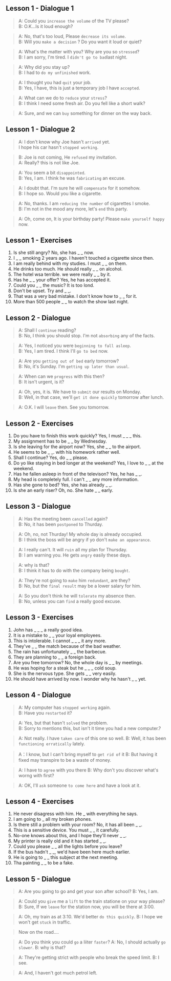 ## Lesson 1 - Dialogue 1

> A: Could you `increase the volume` of the TV please?  
> B: O.K...Is it loud enough?  

> A: No, that's too loud, Please `decrease its volume`.  
> B: Will you `make a decision` ? Do you want it loud or quiet?

> A: What's the matter with you? Why are you so `stressed`?  
> B: I am sorry, I'm tired. I `didn't go to bad`last night.  

> A: Why did you stay up?  
> B: I had to `do my unfinished` work.  

> A: I thought you had `quit` your job.  
> B: Yes, I have, this is just a temporary job I have `accepted`.  

> A: What can we do to `reduce` your `stress`?  
> B: I think I need some fresh air. Do you fell like a short walk?  

> A: Sure, and we can `buy` something for dinner on the way back.  

## Lesson 1 - Dialogue 2
> A: I don't know why Joe hasn't `arrived` yet.   
>    I hope his car hasn't `stopped working`.  

> B: Joe is not coming, He `refused` my invitation.  
> A: Really? this is not like Joe.

> A: You seem a bit `disappointed`.  
> B: Yes, I am. I think he was `fabricating` an excuse.

> A: I doubt that. I'm sure he will `compensate` for it somehow.  
> B: I hope so. Would you like a cigarette.

> A: No, thanks. I am `reducing the number` of cigarettes I smoke.  
> B: I'm not in the mood any more, let's `end` this party.

> A: Oh, come on, It is your birthday party! Please `make yourself happy` now.

## Lesson 1 - Exercises
1. Is she still angry? No, she has _ _ now.  
2. I _ _ smoking 2 years ago. I haven't touched a cigarette since then.  
3. I am really behind with my studies. I must _ _ on them.  
4. He drinks too much. He should really _ _ on alcohol.  
5. The hotel wsa terrible. we were really _ _ by it.  
6. Has he _ _ your offer? Yes, he has accepted it.  
7. Could you _ _ the music? It is too lond.  
8. Don't be upset. Try and _ _.
9. That was a very bad mistake. I don't know how to _ _ for it.
10. More than 500 people _ _ to watch the show last night.  

## Lesson 2 - Dialogue
> A: Shall I `continue` reading?  
> B: No, I think you should stop. I'm not `absorbing` any of the facts.

> A: Yes, I noticed you were `beginning to fall asleep`.  
> B: Yes, I am tired. I think I'll `go to bed` now.

> A: Are you `getting out of bed` early tomorrow?  
> B: No, it's Sunday. I'm `getting up later than usual`.

> A: When can we `progress` with this then?  
> B: It isn't urgent, is it?

> A: Oh, yes, it is. We have to `submit` our results on Monday.  
> B: Well, in that case, we'll `get it done quickly` tomorrow after lunch.

> A: O.K. I will `leave` then. See you tomorrow.

## Lesson 2 - Exercises
1. Do you have to finish this work quickly? Yes, I must _ _ _ this.
2. My assignment has to be _ _ by Wednesday.
3. Is she leaving for the airport now? Yes, she _ _ to the airport.
4. He seems to be _ _. with his homework rather well.
5. Shall I continue? Yes, do _ _ please.
6. Do yo like staying in bed longer at the weekend? Yes, I love to _ _ at the weekend.
7. Has he fallen asleep in front of the televison? Yes, he has _ _.
8. My head is completely full. I can't _ _ any more information.
9. Has she gone to bed? Yes, she has already _ _.
10. Is she an early riser? Oh, no. She hate _ _ early.

## Lesson 3 - Dialogue
> A: Has the meeting been `cancelled` again?  
> B: No, it has been `postponed` to Thurday.

> A: Oh, no, not Thurday! My whole day is already occupied.  
> B: I think the boss will be angry if yo don't `make an appearance`.

> A: I really can't. It will `ruin` all my plan for Thursday.  
> B: I am warning you. He gets `angry` easily these days.

> A: why is that?  
> B: I think it has to do with the company being `bought`.

> A: They're not going to `make` him `redundant`, are they?  
> B: No, but the `final result` may be a lower salary for him.

> A: So you don't think he will `tolerate` my absence then.  
> B: No, unless you can `find` a really good excuse.

## Lesson 3 - Exercises
1. John has _ _ _ a really good idea.
2. It is a mistake to _ _ your loyal employees.
3. This is intolerable. I cannot _ _ _ it any more.
4. They've _ _ the match because of the bad weather.
5. The rain has unfortunately _ _ the barbecue.
6. They are planning to _ _ a foreign back.
7. Are you free tomorrow? No, the whole day is _ _ by meetings.
8. He was hoping for a steak but he _ _ _ cold soup.
9. She is the nervous type. She gets _ _ very easily.
10. He should have arrived by now. I wonder why he hasn't _ _ yet.

## Lesson 4 - Dialogue
> A: My computer has `stopped working` again.  
> B: Have you `restarted` it?

> A: Yes, but that hasn't `solved` the problem.  
> B: Sorry to mentions this, but isn't it time you had a new computer.?

> A: Not really. I have `taken care` of this one so well.
> B: Well, it has been `functioning erratically` lately.

> A：I know, but I can't bring myself to `get rid of` it
> B: But having it fixed may transpire to be a waste of money.

> A: I have to `agree` with you there
> B: Why don't you discover what's worng with first?

> A: OK, I'll `ask` someone `to come here` and have a look at it.

## Lesson 4 - Exercises
1. He never disagress with him. He _ with everything he says.
2. I am going to _ all my broken phones.
3. Is there still a problem with your room? No, it has all been _ _.
4. This is a sensitive device. You must _ _ it carefully.
5. No-one knows about this, and I hope they'll never _ _.
6. My printer is really old and it has started _ _.
7. Could you please _ _ all the lights before you leave?
8. If the bus hadn't _ _, we'd have been here much earlier.
9. He is going to _ _ this subject at the next meeting.
10. Tha painting _ _ to be a fake.

## Lesson 5 - Dialogue
> A: Are you going to go and get your son after school?
> B: Yes, I am.

> A: Could you `give` me a `lift` to the train statione on your way please?
> B: Sure, If we `leave` for the station now, you will be there at 3:00.

> A: Oh, my train as at 3:10. We'd better `do this quickly`.
> B: I hope we won't get `stuck` in traffic.

> Now on the road....

> A: Do you think you could `go` a liiter `faster`?
> A: No, I should actually `go slower`.
> B: why is that?

> A: They're getting strict with people who break the speed limit.
> B: I see.

> A: And, I haven't got much petrol left.


